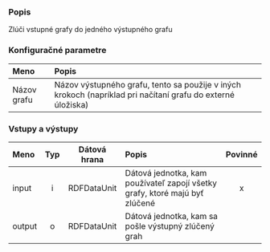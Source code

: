 ### Popis

Zlúči vstupné grafy do jedného výstupného grafu 

### Konfiguračné parametre

| Meno | Popis |
|:----|:----|
|Názov grafu| Názov výstupného grafu, tento sa použije v iných krokoch (napríklad pri načítaní grafu do externé úložiska)|

### Vstupy a výstupy

|Meno |Typ | Dátová hrana | Popis | Povinné |
|:--------|:------:|:------:|:-------------|:---------------------:|
|input  |i| RDFDataUnit | Dátová jednotka, kam používateľ zapojí všetky grafy, ktoré majú byť zlúčené |x|
|output |o| RDFDataUnit | Dátová jednotka, kam sa pošle výstupný zlúčený grah ||